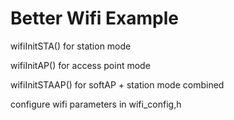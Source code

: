 # Better Wifi Example

wifiInitSTA() for station mode

wifiInitAP() for access point mode

wifiInitSTAAP() for softAP + station mode combined

configure wifi parameters in wifi_config,h
